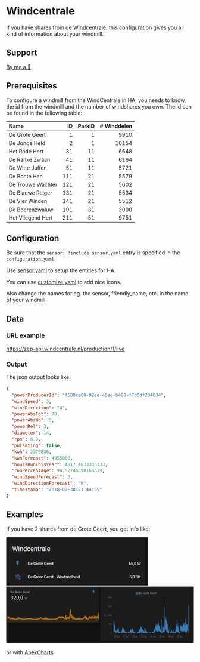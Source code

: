 # Windcentrale
If you have shares from [de Windcentrale](//windcentrale.nl), this configuration gives you all kind of information about your windmill.

## Support
[By me a 🍺](https://www.buymeacoffee.com/xorfor)

## Prerequisites
To configure a windmill from the WindCentrale in HA, you needs to know, the id from the windmill and the number of windshares you own.
The id can be found in the following table:

| Name              |   ID | ParkID | # Winddelen |
| :---              | ---: |   ---: |        ---: |
| De Grote Geert    |    1 |      1 |        9910 |
| De Jonge Held     |    2 |      1 |       10154 |
| Het Rode Hert     |   31 |     11 |        6648 |
| De Ranke Zwaan    |   41 |     11 |        6164 |
| De Witte Juffer   |   51 |     11 |        5721 |
| De Bonte Hen      |  111 |     21 |        5579 |
| De Trouwe Wachter |  121 |     21 |        5602 |
| De Blauwe Reiger  |  131 |     21 |        5534 |
| De Vier Winden    |  141 |     21 |        5512 |
| De Boerenzwaluw   |  191 |     31 |        3000 |
| Het Vliegend Hert |  211 |     51 |        9751 |

## Configuration
Be sure that the `sensor: !include sensor.yaml` entry is specified in the `configuration.yaml`

Use [sensor.yaml](sensor.yaml) to setup the entities for HA.

You can use [customize.yaml](customize.yaml) to add nice icons.

Also change the names for eg. the sensor, friendly_name, etc. in the name of your windmill.

## Data
### URL example
https://zep-api.windcentrale.nl/production/1/live

### Output
The json output looks like:
```json
{
  "powerProducerId": "f588ce00-92ee-45ee-b480-f7d6df204034",
  "windSpeed": 3,
  "windDirection": "W",
  "powerAbsTot": 70,
  "powerAbsWd": 8,
  "powerRel": 3,
  "diameter": 14,
  "rpm": 8.9,
  "pulsating": false,
  "kwh": 2379836,
  "kwhForecast": 4955000,
  "hoursRunThisYear": 4817.4833333333,
  "runPercentage": 94.52746398166339,
  "windSpeedForecast": 3,
  "windDirectionForecast": "W",
  "timestamp": "2018-07-30T21:44:55"
}
```

## Examples
If you have 2 shares from de Grote Geert, you get info like:

![Screenshot](images/de_grote_geert.jpg)
![Screenshot](images/overview.jpg)

or with [ApexCharts](card_configuration.yaml)
